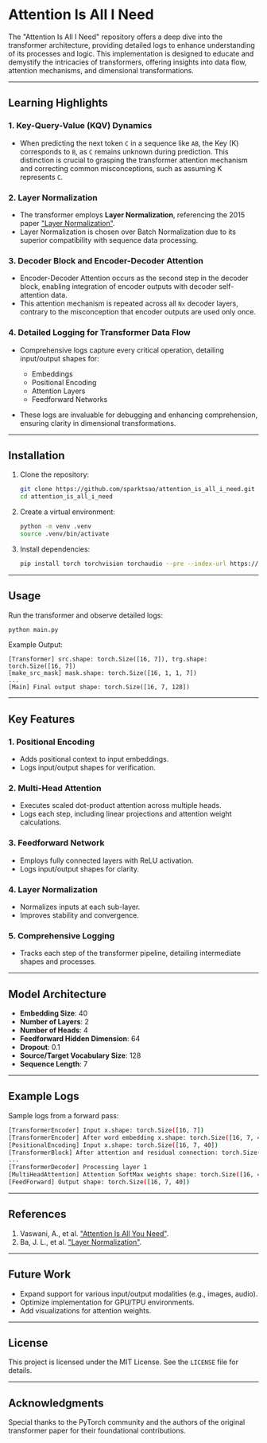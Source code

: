 # Attention Is All I Need

The "Attention Is All I Need" repository offers a deep dive into the transformer architecture, providing detailed logs to enhance understanding of its processes and logic. This implementation is designed to educate and demystify the intricacies of transformers, offering insights into data flow, attention mechanisms, and dimensional transformations.

---

## Learning Highlights

### 1. **Key-Query-Value (KQV) Dynamics**
- When predicting the next token `C` in a sequence like `AB`, the Key (K) corresponds to `B`, as `C` remains unknown during prediction. This distinction is crucial to grasping the transformer attention mechanism and correcting common misconceptions, such as assuming K represents `C`.

### 2. **Layer Normalization**
- The transformer employs **Layer Normalization**, referencing the 2015 paper ["Layer Normalization"](https://arxiv.org/abs/1607.06450).
- Layer Normalization is chosen over Batch Normalization due to its superior compatibility with sequence data processing.

### 3. **Decoder Block and Encoder-Decoder Attention**
- Encoder-Decoder Attention occurs as the second step in the decoder block, enabling integration of encoder outputs with decoder self-attention data.
- This attention mechanism is repeated across all `Nx` decoder layers, contrary to the misconception that encoder outputs are used only once.

### 4. **Detailed Logging for Transformer Data Flow**
- Comprehensive logs capture every critical operation, detailing input/output shapes for:
  - Embeddings
  - Positional Encoding
  - Attention Layers
  - Feedforward Networks

- These logs are invaluable for debugging and enhancing comprehension, ensuring clarity in dimensional transformations.

---

## Installation

1. Clone the repository:
   ```bash
   git clone https://github.com/sparktsao/attention_is_all_i_need.git
   cd attention_is_all_i_need
   ```

2. Create a virtual environment:
   ```bash
   python -m venv .venv
   source .venv/bin/activate
   ```

3. Install dependencies:
   ```bash
   pip install torch torchvision torchaudio --pre --index-url https://download.pytorch.org/whl/nightly/cpu
   ```

---

## Usage

Run the transformer and observe detailed logs:

```bash
python main.py
```

Example Output:
```
[Transformer] src.shape: torch.Size([16, 7]), trg.shape: torch.Size([16, 7])
[make_src_mask] mask.shape: torch.Size([16, 1, 1, 7])
...
[Main] Final output shape: torch.Size([16, 7, 128])
```

---

## Key Features

### 1. **Positional Encoding**
- Adds positional context to input embeddings.
- Logs input/output shapes for verification.

### 2. **Multi-Head Attention**
- Executes scaled dot-product attention across multiple heads.
- Logs each step, including linear projections and attention weight calculations.

### 3. **Feedforward Network**
- Employs fully connected layers with ReLU activation.
- Logs input/output shapes for clarity.

### 4. **Layer Normalization**
- Normalizes inputs at each sub-layer.
- Improves stability and convergence.

### 5. **Comprehensive Logging**
- Tracks each step of the transformer pipeline, detailing intermediate shapes and processes.

---

## Model Architecture

- **Embedding Size**: 40
- **Number of Layers**: 2
- **Number of Heads**: 4
- **Feedforward Hidden Dimension**: 64
- **Dropout**: 0.1
- **Source/Target Vocabulary Size**: 128
- **Sequence Length**: 7

---

## Example Logs

Sample logs from a forward pass:

```bash
[TransformerEncoder] Input x.shape: torch.Size([16, 7])
[TransformerEncoder] After word embedding x.shape: torch.Size([16, 7, 40])
[PositionalEncoding] Input x.shape: torch.Size([16, 7, 40])
[TransformerBlock] After attention and residual connection: torch.Size([16, 7, 40])
...
[TransformerDecoder] Processing layer 1
[MultiHeadAttention] Attention SoftMax weights shape: torch.Size([16, 4, 7, 7])
[FeedForward] Output shape: torch.Size([16, 7, 40])
```

---

## References

1. Vaswani, A., et al. ["Attention Is All You Need"](https://arxiv.org/abs/1706.03762).
2. Ba, J. L., et al. ["Layer Normalization"](https://arxiv.org/abs/1607.06450).

---

## Future Work
- Expand support for various input/output modalities (e.g., images, audio).
- Optimize implementation for GPU/TPU environments.
- Add visualizations for attention weights.

---

## License
This project is licensed under the MIT License. See the `LICENSE` file for details.

---

## Acknowledgments
Special thanks to the PyTorch community and the authors of the original transformer paper for their foundational contributions.

